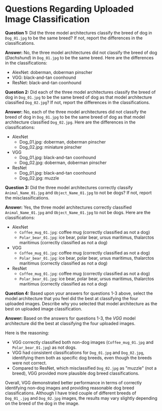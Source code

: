 # Questions Regarding Uploaded Image Classification

**Question 1:** Did the three model architectures classify the breed of dog in `Dog_01.jpg` to be the same breed? If not, report the differences in the classifications.

**Answer:** No, the three model architectures did not classify the breed of dog (*Dachshund*) in `Dog_01.jpg` to be the same breed. Here are the differences in the classifications:

- AlexNet: doberman, doberman pinscher
- VGG: black-and-tan coonhound
- ResNet: black-and-tan coonhound

**Question 2:** Did each of the three model architectures classify the breed of dog in `Dog_01.jpg` to be the same breed of dog as that model architecture classified `Dog_02.jpg`? If not, report the differences in the classifications.

**Answer:** No, each of the three model architectures did not classify the breed of dog in `Dog_01.jpg` to be the same breed of dog as that model architecture classified `Dog_02.jpg`. Here are the differences in the classifications:

- AlexNet
    - Dog_01.jpg: doberman, doberman pinscher
    - Dog_02.jpg: miniature pinscher
- VGG
    - Dog_01.jpg: black-and-tan coonhound
    - Dog_02.jpg: doberman, doberman pinscher
- ResNet
    - Dog_01.jpg: black-and-tan coonhound
    - Dog_02.jpg: muzzle

**Question 3:** Did the three model architectures correctly classify `Animal_Name_01.jpg` and `Object_Name_01.jpg` to not be dogs? If not, report the misclassifications.

**Answer:** Yes, the three model architectures correctly classified `Animal_Name_01.jpg` and `Object_Name_01.jpg` to not be dogs. Here are the classifications:

- AlexNet
    - `Coffee_mug_01.jpg`: coffee mug (correctly classified as not a dog)
    - `Polar_bear_01.jpg`: ice bear, polar bear, ursus maritimus, thalarctos maritimus (correctly classified as not a dog)
- VGG
    - `Coffee_mug_01.jpg`: coffee mug (correctly classified as not a dog)
    - `Polar_bear_01.jpg`: ice bear, polar bear, ursus maritimus, thalarctos maritimus (correctly classified as not a dog)
- ResNet
    - `Coffee_mug_01.jpg`: coffee mug (correctly classified as not a dog)
    - `Polar_bear_01.jpg`: ice bear, polar bear, ursus maritimus, thalarctos maritimus (correctly classified as not a dog)

**Question 4:** Based upon your answers for questions 1-3 above, select the model architecture that you feel did the best at classifying the four uploaded images. Describe why you selected that model architecture as the best on uploaded image classification.

**Answer:** Based on the answers for questions 1-3, the *VGG* model architecture did the best at classifying the four uploaded images.

Here is the reasoning:

- VGG correctly classified both non-dog images (`Coffee_mug_01.jpg` and `Polar_bear_01.jpg`) as not dogs.
- VGG had consistent classifications for `Dog_01.jpg` and `Dog_02.jpg`, identifying them both as specific dog breeds, even though the breeds were not correct.
- Compared to ResNet, which misclassified `Dog_02.jpg` as "muzzle" (not a breed), VGG provided more plausible dog breed classifications.

Overall, VGG demonstrated better performance in terms of correctly identifying non-dog images and providing reasonable dog breed classifications. Although I have tried couple of different breeds of `Dog_01_.jpg` and `Dog_02.jpg` images, the results may vary slightly depending on the breed of the dog in the image.
